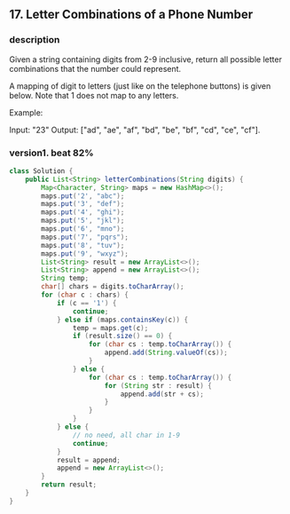 ## 17. Letter Combinations of a Phone Number

### description

Given a string containing digits from 2-9 inclusive, return all possible letter combinations that the number could represent.

A mapping of digit to letters (just like on the telephone buttons) is given below. Note that 1 does not map to any letters.

Example:

Input: "23"
Output: ["ad", "ae", "af", "bd", "be", "bf", "cd", "ce", "cf"].

### version1. beat 82%

```java
class Solution {
    public List<String> letterCombinations(String digits) {
        Map<Character, String> maps = new HashMap<>();
        maps.put('2', "abc");
        maps.put('3', "def");
        maps.put('4', "ghi");
        maps.put('5', "jkl");
        maps.put('6', "mno");
        maps.put('7', "pqrs");
        maps.put('8', "tuv");
        maps.put('9', "wxyz");
        List<String> result = new ArrayList<>();
        List<String> append = new ArrayList<>();
        String temp;
        char[] chars = digits.toCharArray();
        for (char c : chars) {
            if (c == '1') {
                continue;
            } else if (maps.containsKey(c)) {
                temp = maps.get(c);
                if (result.size() == 0) {
                    for (char cs : temp.toCharArray()) {
                        append.add(String.valueOf(cs));
                    }
                } else {
                    for (char cs : temp.toCharArray()) {
                        for (String str : result) {
                            append.add(str + cs);
                        }
                    }
                }
            } else {
                // no need, all char in 1-9
                continue;
            }
            result = append;
            append = new ArrayList<>();
        }
        return result;
    }
}
```